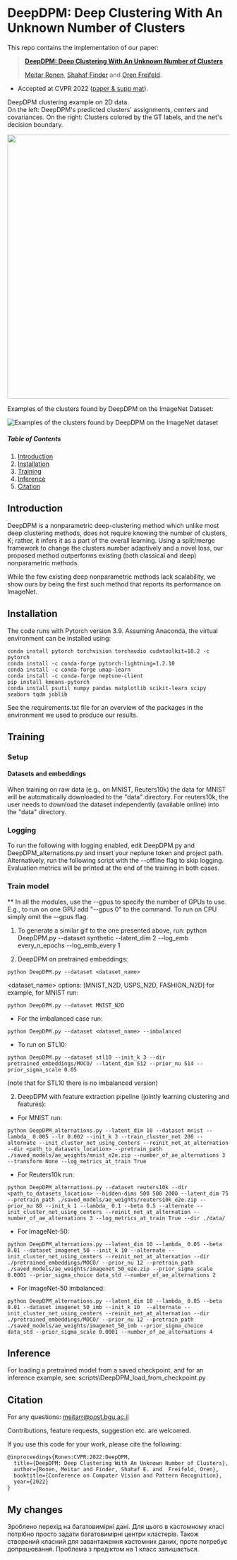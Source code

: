# DeepDPM: Deep Clustering With An Unknown Number of Clusters
This repo contains the implementation of our paper:
> [**DeepDPM: Deep Clustering With An Unknown Number of Clusters**](https://arxiv.org/abs/2203.14309)
>
> [Meitar Ronen](https://www.linkedin.com/in/meitar-ronen/), [Shahaf Finder](https://shahaffind.github.io) and [Oren Freifeld](https://www.cs.bgu.ac.il/~orenfr/index.htm).

- Accepted at CVPR 2022 ([paper \& supp mat](https://arxiv.org/abs/2203.14309)).

DeepDPM clustering example on 2D data.<br />
On the left: DeepDPM's predicted clusters' assignments, centers and covariances. On the right: Clusters colored by the GT labels, and the net's decision boundary.
<br>
<p align="center">
<img src="clustering_example.gif" width="750" height="600">
</p>


Examples of the clusters found by DeepDPM on the ImageNet Dataset:


![Examples of the clusters found by DeepDPM on the ImageNet dataset](ImageNet_cluster_examples/cluster_examples.jpg?raw=true "Examples of the clusters found by DeepDPM on the ImageNet dataset")


##### Table of Contents  
1. [Introduction](#Introduction)  
2. [Installation](#Installation)
3. [Training](#Training)
4. [Inference](#Inference)
5. [Citation](#Citation)


## Introduction
DeepDPM is a nonparametric deep-clustering method which unlike most deep clustering methods, does not require knowing the number of clusters, K; rather, it infers it as a part of the overall learning. Using a split/merge framework to change the clusters number adaptively and a novel loss, our proposed method outperforms existing (both classical and deep) nonparametric methods.

While the few existing deep nonparametric methods lack scalability, we show ours by being the first such method that reports its performance on ImageNet.

## Installation
The code runs with Pytorch version 3.9.
Assuming Anaconda, the virtual environment can be installed using:
```
conda install pytorch torchvision torchaudio cudatoolkit=10.2 -c pytorch
conda install -c conda-forge pytorch-lightning=1.2.10
conda install -c conda-forge umap-learn
conda install -c conda-forge neptune-client
pip install kmeans-pytorch
conda install psutil numpy pandas matplotlib scikit-learn scipy seaborn tqdm joblib
```
See the requirements.txt file for an overview of the packages in the environment we used to produce our results.

## Training
### Setup
#### Datasets and embeddings

When training on raw data (e.g., on MNIST, Reuters10k) the data for MNIST will be automatically downloaded to the "data" directory. For reuters10k, the user needs to download the dataset independently (available online) into the "data" directory.

### Logging
To run the following with logging enabled, edit DeepDPM.py and DeepDPM_alternations.py and insert your neptune token and project path. Alternatively, run the following script with the --offline flag to skip logging. Evaluation metrics will be printed at the end of the training in both cases.


### Train model
** In all the modules, use the --gpus to specify the number of GPUs to use.
E.g., to run on one GPU add "--gpus 0" to the command. To run on CPU simply omit the --gpus flag.

1. To generate a similar gif to the one presented above, run:
python DeepDPM.py --dataset synthetic --latent_dim 2 --log_emb every_n_epochs --log_emb_every 1

2. DeepDPM on pretrained embeddings:
```
python DeepDPM.py --dataset <dataset_name>
```
<dataset_name> options: [MNIST_N2D, USPS_N2D, FASHION_N2D]
for example, for MNIST run:
```
python DeepDPM.py --dataset MNIST_N2D
```
- For the imbalanced case run:
```
python DeepDPM.py --dataset <dataset_name> --imbalanced
```

- To run on STL10: 
```
python DeepDPM.py --dataset stl10 --init_k 3 --dir pretrained_embeddings/MOCO/ --latent_dim 512 --prior_nu 514 --prior_sigma_scale 0.05
```
(note that for STL10 there is no imbalanced version)

2. DeepDPM with feature extraction pipeline (jointly learning clustering and features):
- For MNIST run:
```
python DeepDPM_alternations.py --latent_dim 10 --dataset mnist --lambda_ 0.005 --lr 0.002 --init_k 3 --train_cluster_net 200 --alternate --init_cluster_net_using_centers --reinit_net_at_alternation --dir <path_to_datasets_location> --pretrain_path ./saved_models/ae_weights/mnist_e2e.zip --number_of_ae_alternations 3 --transform None --log_metrics_at_train True
```


- For Reuters10k run:
```
python DeepDPM_alternations.py --dataset reuters10k --dir <path_to_datasets_location> --hidden-dims 500 500 2000 --latent_dim 75 --pretrain_path ./saved_models/ae_weights/reuters10k_e2e.zip --prior_nu 80 --init_k 1 --lambda_ 0.1 --beta 0.5 --alternate --init_cluster_net_using_centers --reinit_net_at_alternation --number_of_ae_alternations 3 --log_metrics_at_train True --dir ./data/
```
- For ImageNet-50:
```
python DeepDPM_alternations.py --latent_dim 10 --lambda_ 0.05 --beta 0.01 --dataset imagenet_50 --init_k 10 --alternate --init_cluster_net_using_centers --reinit_net_at_alternation --dir ./pretrained_embeddings/MOCO/ --prior_nu 12 --pretrain_path ./saved_models/ae_weights/imagenet_50_e2e.zip --prior_sigma_scale 0.0001 --prior_sigma_choice data_std --number_of_ae_alternations 2
```
- For ImageNet-50 imbalanced:
```
python DeepDPM_alternations.py --latent_dim 10 --lambda_ 0.05 --beta 0.01 --dataset imagenet_50_imb --init_k 10  --alternate --init_cluster_net_using_centers --reinit_net_at_alternation --dir ./pretrained_embeddings/MOCO/ --prior_nu 12 --pretrain_path ./saved_models/ae_weights/imagenet_50_imb --prior_sigma_choice data_std --prior_sigma_scale 0.0001 --number_of_ae_alternations 4
```

## Inference
For loading a pretrained model from a saved checkpoint, and for an inference example, see: scripts\DeepDPM_load_from_checkpoint.py

## Citation

For any questions: meitarr@post.bgu.ac.il

Contributions, feature requests, suggestion etc. are welcomed.

If you use this code for your work, please cite the following:

```
@inproceedings{Ronen:CVPR:2022:DeepDPM,
  title={DeepDPM: Deep Clustering With An Unknown Number of Clusters},
  author={Ronen, Meitar and Finder, Shahaf E. and  Freifeld, Oren},
  booktitle={Conference on Computer Vision and Pattern Recognition},
  year={2022}
}
```
## My changes
Зроблено перехід на багатовимірні дані. Для цього в кастомному класі потрібно просто задати багатовимірні центри кластерів. Також створений класний для завантаження кастомних даних, проте потребує допрацювання. Проблема з предіктом на 1 класс залишається. 

